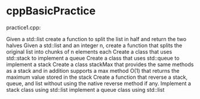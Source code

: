 # cppBasicPractice

practice1.cpp:

Given a std::list<int> create a function to split the list in half and return the two halves
Given a std::list<int> and an integer n, create a function that splits the original list into chunks of n elements each
Create a class that uses std::stack to implement a queue
Create a class that uses std::queue to implement a stack
Create a class stackMax that provides the same methods as a stack and in addition supports a max method O(1) that returns the maximum value stored in the stack
Create a function that reverse a stack, queue, and list without using the native reverse method if any.
Implement a stack class using std::list
implement a queue class using std::list
